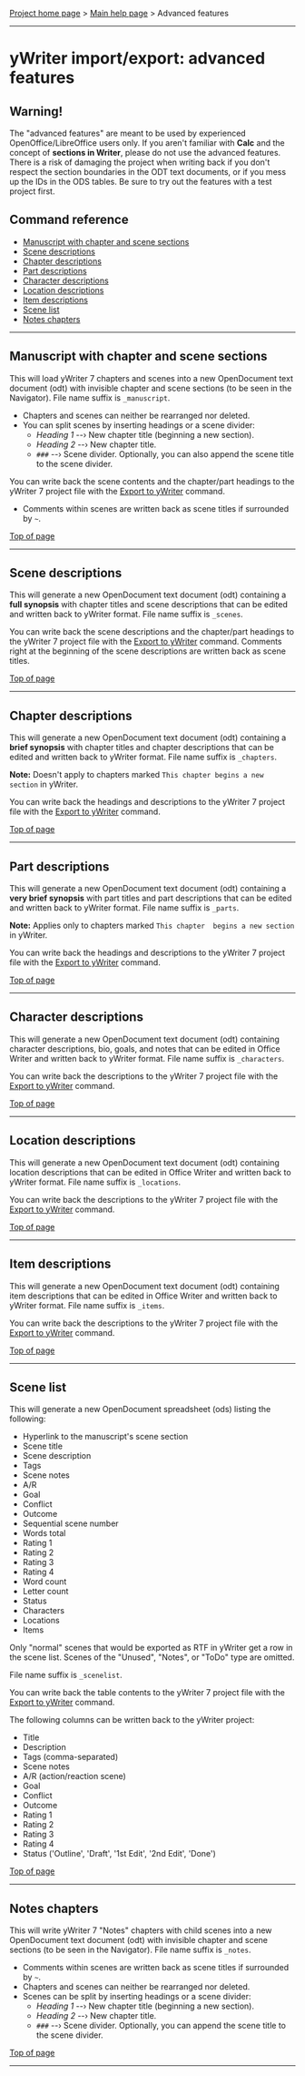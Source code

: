 [Project home page](https://peter88213.github.io/yw-cnv/) > [Main help page](help) > Advanced features

------------------------------------------------------------------------

# yWriter import/export: advanced features

## Warning!

The "advanced features" are meant to be used by experienced
OpenOffice/LibreOffice users only. If you aren't familiar with **Calc**
and the concept of **sections in Writer**, please do not use the
advanced features. There is a risk of damaging the project when writing
back if you don't respect the section boundaries in the ODT text
documents, or if you mess up the IDs in the ODS tables. Be sure to try
out the features with a test project first.

## Command reference

-   [Manuscript with chapter and scene
    sections](#manuscript-with-chapter-and-scene-sections)
-   [Scene descriptions](#scene-descriptions)
-   [Chapter descriptions](#chapter-descriptions)
-   [Part descriptions](#part-descriptions)
-   [Character descriptions](#character-descriptions)
-   [Location descriptions](#location-descriptions)
-   [Item descriptions](#item-descriptions)
-   [Scene list](#scene-list)
-   [Notes chapters](#notes-chapters)

------------------------------------------------------------------------

## Manuscript with chapter and scene sections

This will load yWriter 7 chapters and scenes into a new OpenDocument
text document (odt) with invisible chapter and scene sections (to be
seen in the Navigator). File name suffix is `_manuscript`.

-  Chapters and scenes can neither be rearranged nor deleted.
-  You can split scenes by inserting headings or a scene divider:
    -  *Heading 1* --› New chapter title (beginning a new section).
    -  *Heading 2* --› New chapter title.
    -  `###` --› Scene divider. Optionally, you can also append the 
       scene title to the scene divider.

You can write back the scene contents and the chapter/part headings to 
the yWriter 7 project file with the [Export to yWriter](help#export-to-ywriter) 
command. 

-   Comments within scenes are written back as scene titles
    if surrounded by `~`.

[Top of page](#top)

------------------------------------------------------------------------

## Scene descriptions

This will generate a new OpenDocument text document (odt) containing a
**full synopsis** with chapter titles and scene descriptions that can be
edited and written back to yWriter format. File name suffix is
`_scenes`.

You can write back the scene descriptions and the chapter/part headings 
to the yWriter 7 project file with the [Export to yWriter](help#export-to-ywriter) 
command. Comments right at the beginning of the scene descriptions are 
written back as scene titles.

[Top of page](#top)

------------------------------------------------------------------------

## Chapter descriptions

This will generate a new OpenDocument text document (odt) containing a
**brief synopsis** with chapter titles and chapter descriptions that can
be edited and written back to yWriter format. File name suffix is
`_chapters`.

**Note:** Doesn't apply to chapters marked
`This chapter begins a new section` in yWriter.

You can write back the headings and descriptions to the yWriter 7 project 
file with the [Export to yWriter](help#export-to-ywriter) command.

[Top of page](#top)

------------------------------------------------------------------------

## Part descriptions

This will generate a new OpenDocument text document (odt) containing a
**very brief synopsis** with part titles and part descriptions that can
be edited and written back to yWriter format. File name suffix is
`_parts`.

**Note:** Applies only to chapters marked
`This chapter  begins a new section` in yWriter.

You can write back the headings and descriptions to the yWriter 7 project
file with the [Export to yWriter](help#export-to-ywriter) command.

[Top of page](#top)

------------------------------------------------------------------------

## Character descriptions

This will generate a new OpenDocument text document (odt) containing
character descriptions, bio, goals, and notes that can be edited in Office
Writer and written back to yWriter format. File name suffix is
`_characters`.

You can write back the descriptions to the yWriter 7 project
file with the [Export to yWriter](help#export-to-ywriter) command.

[Top of page](#top)

------------------------------------------------------------------------

## Location descriptions

This will generate a new OpenDocument text document (odt) containing
location descriptions that can be edited in Office Writer and written
back to yWriter format. File name suffix is `_locations`.

You can write back the descriptions to the yWriter 7 project
file with the [Export to yWriter](help#export-to-ywriter) command.

[Top of page](#top)

------------------------------------------------------------------------

## Item descriptions

This will generate a new OpenDocument text document (odt) containing
item descriptions that can be edited in Office Writer and written back
to yWriter format. File name suffix is `_items`.

You can write back the descriptions to the yWriter 7 project
file with the [Export to yWriter](help#export-to-ywriter) command.

[Top of page](#top)

------------------------------------------------------------------------

## Scene list

This will generate a new OpenDocument spreadsheet (ods) listing the following:

- Hyperlink to the manuscript's scene section
- Scene title
- Scene description
- Tags
- Scene notes
- A/R
- Goal
- Conflict
- Outcome
- Sequential scene number
- Words total
- Rating 1
- Rating 2
- Rating 3
- Rating 4
- Word count
- Letter count
- Status
- Characters
- Locations
- Items

Only "normal" scenes that would be exported as RTF in yWriter get a 
row in the scene list. Scenes of the "Unused", "Notes", or "ToDo" 
type are omitted.

File name suffix is `_scenelist`.

You can write back the table contents to the yWriter 7 project file with
the [Export to yWriter](help#export-to-ywriter) command.

The following columns can be written back to the yWriter project:

- Title
- Description
- Tags (comma-separated)
- Scene notes
- A/R (action/reaction scene)
- Goal
- Conflict
- Outcome
- Rating 1
- Rating 2
- Rating 3
- Rating 4
- Status ('Outline', 'Draft', '1st Edit', '2nd Edit', 'Done')

[Top of page](#top)

------------------------------------------------------------------------

## Notes chapters

This will write yWriter 7 "Notes" chapters with child scenes into a new 
OpenDocument text document (odt) with invisible chapter and scene 
sections (to be seen in the Navigator). File name suffix is `_notes`.

-  Comments within scenes are written back as scene titles
   if surrounded by `~`.
-  Chapters and scenes can neither be rearranged nor deleted.
-  Scenes can be split by inserting headings or a scene divider:
    -  *Heading 1* --› New chapter title (beginning a new section).
    -  *Heading 2* --› New chapter title.
    -  `###` --› Scene divider. Optionally, you can append the 
       scene title to the scene divider.

[Top of page](#top)

------------------------------------------------------------------------
